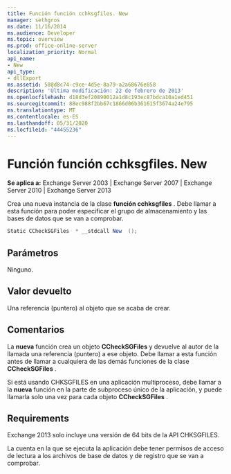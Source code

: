 ```yaml
---
title: Función función cchksgfiles. New
manager: sethgros
ms.date: 11/16/2014
ms.audience: Developer
ms.topic: overview
ms.prod: office-online-server
localization_priority: Normal
api_name:
- New
api_type:
- dllExport
ms.assetid: 588d8c74-c9ce-4d5e-8a79-a2a68676e858
description: 'Última modificación: 22 de febrero de 2013'
ms.openlocfilehash: d18d3ef20890012a1d8c193ec87bdca10a1ed451
ms.sourcegitcommit: 88ec988f2bb67c1866d06b361615f3674a24e795
ms.translationtype: MT
ms.contentlocale: es-ES
ms.lasthandoff: 05/31/2020
ms.locfileid: "44455236"
---
```

# <a name="cchksgfilesnew-function"></a>Función función cchksgfiles. New

**Se aplica a:** Exchange Server 2003 | Exchange Server 2007 | Exchange Server 2010 | Exchange Server 2013
  
Crea una nueva instancia de la clase **función cchksgfiles** . Debe llamar a esta función para poder especificar el grupo de almacenamiento y las bases de datos que se van a comprobar. 
  
```cs
Static CCheckSGFiles  * __stdcall New  ();

```

## <a name="parameters"></a>Parámetros

Ninguno.
  
## <a name="return-value"></a>Valor devuelto

Una referencia (puntero) al objeto que se acaba de crear.
  
## <a name="remarks"></a>Comentarios

La **nueva** función crea un objeto **CCheckSGFiles** y devuelve al autor de la llamada una referencia (puntero) a ese objeto. Debe llamar a esta función antes de llamar a cualquiera de las demás funciones de la clase **CCheckSGFiles** . 
  
Si está usando CHKSGFILES en una aplicación multiproceso, debe llamar a la **nueva** función en la parte de subproceso único de la aplicación, y puede llamarla solo una vez para cada objeto **CCheckSGFiles** . 
  
## <a name="requirements"></a>Requirements

Exchange 2013 solo incluye una versión de 64 bits de la API CHKSGFILES.
  
La cuenta en la que se ejecuta la aplicación debe tener permisos de acceso de lectura a los archivos de base de datos y de registro que se van a comprobar.
  

